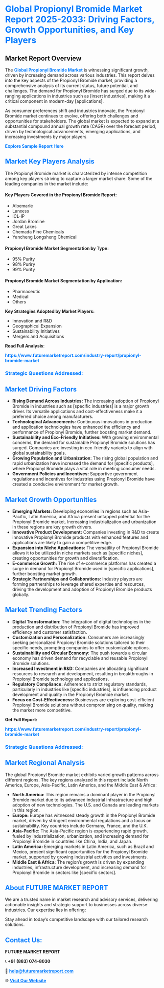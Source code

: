 <h1 style="color: #007BFF;">Global Propionyl Bromide Market Report 2025-2033: Driving Factors, Growth Opportunities, and Key Players</h1>

<section id="overview">
<h2>Market Report Overview</h2>
<p>The <a href="https://www.futuremarketreport.com/industry-report/propionyl-bromide-market" style="color: #007BFF; text-decoration: none;"><strong>Global Propionyl Bromide Market</strong></a> is witnessing significant growth, driven by increasing demand across various industries. This report delves into the key aspects of the Propionyl Bromide market, providing a comprehensive analysis of its current status, future potential, and challenges. The demand for Propionyl Bromide has surged due to its wide-ranging applications in industries such as [insert industries], making it a critical component in modern-day [applications].</p>
<p>As consumer preferences shift and industries innovate, the Propionyl Bromide market continues to evolve, offering both challenges and opportunities for stakeholders. The global market is expected to expand at a substantial compound annual growth rate (CAGR) over the forecast period, driven by technological advancements, emerging applications, and increasing investments by major players.</p>
</section>

<section id="overview">
<p><a href="https://www.futuremarketreport.com/request-sample/reportId=53536" style="color: #007BFF; text-decoration: none;"><strong>Explore Sample Report Here</strong></a></p>
</section>

<section id="key-players">
<h2 style="color: #007BFF;">Market Key Players Analysis</h2>
<p>The Propionyl Bromide market is characterized by intense competition among key players striving to capture a larger market share. Some of the leading companies in the market include:</p>
<h4>Key Players Covered in the Propionyl Bromide Report:</h4>
<ul><li>Albemarle</li><li>Lanxess</li><li>ICL-IP</li><li>Jordan Bromine</li><li>Great Lakes</li><li>Chemada Fine Chemicals</li><li>Yancheng Longsheng Chemical</li></ul>
<h4>Propionyl Bromide Market Segmentation by Type:</h4>
<ul><li>95% Purity</li><li>98% Puriry</li><li>99% Purity</li></ul>

<h4>Propionyl Bromide Market Segmentation by Application:</h4>
<ul><li>Pharmaceutic</li><li>Medical</li><li>Others</li></ul>
<p><strong>Key Strategies Adopted by Market Players:</strong></p>
<ul>
<li>Innovation and R&D</li>
<li>Geographical Expansion</li>
<li>Sustainability Initiatives</li>
<li>Mergers and Acquisitions</li>
</ul>
</section>

<section>
<p><strong>Read Full Analysis: </strong></p><a href="https://www.futuremarketreport.com/industry-report/propionyl-bromide-market" style="color: #007BFF; text-decoration: none;"><strong>https://www.futuremarketreport.com/industry-report/propionyl-bromide-market</strong></a>
<h3 style="color: #007BFF;">Strategic Questions Addressed:</h3>
</section>

<section id="driving-factors">
<h2 style="color: #007BFF;">Market Driving Factors</h2>
<ul>
<li><strong>Rising Demand Across Industries:</strong> The increasing adoption of Propionyl Bromide in industries such as [specific industries] is a major growth driver. Its versatile applications and cost-effectiveness make it a preferred choice among manufacturers.</li>
<li><strong>Technological Advancements:</strong> Continuous innovations in production and application technologies have enhanced the efficiency and performance of Propionyl Bromide, further boosting market demand.</li>
<li><strong>Sustainability and Eco-Friendly Initiatives:</strong> With growing environmental concerns, the demand for sustainable Propionyl Bromide solutions has surged. Companies are investing in eco-friendly variants to align with global sustainability goals.</li>
<li><strong>Growing Population and Urbanization:</strong> The rising global population and rapid urbanization have increased the demand for [specific products], where Propionyl Bromide plays a vital role in meeting consumer needs.</li>
<li><strong>Government Policies and Incentives:</strong> Supportive government regulations and incentives for industries using Propionyl Bromide have created a conducive environment for market growth.</li>
</ul>
</section>

<section id="growth-opportunities">
<h2 style="color: #007BFF;">Market Growth Opportunities</h2>
<ul>
<li><strong>Emerging Markets:</strong> Developing economies in regions such as Asia-Pacific, Latin America, and Africa present untapped potential for the Propionyl Bromide market. Increasing industrialization and urbanization in these regions are key growth drivers.</li>
<li><strong>Innovative Product Development:</strong> Companies investing in R&D to create innovative Propionyl Bromide products with enhanced features and applications are likely to gain a competitive edge.</li>
<li><strong>Expansion into Niche Applications:</strong> The versatility of Propionyl Bromide allows it to be utilized in niche markets such as [specific niches], creating opportunities for growth and diversification.</li>
<li><strong>E-commerce Growth:</strong> The rise of e-commerce platforms has created a surge in demand for Propionyl Bromide used in [specific applications], further boosting market growth.</li>
<li><strong>Strategic Partnerships and Collaborations:</strong> Industry players are forming partnerships to leverage shared expertise and resources, driving the development and adoption of Propionyl Bromide products globally.</li>
</ul>
</section>

<section id="trending-factors">
<h2 style="color: #007BFF;">Market Trending Factors</h2>
<ul>
<li><strong>Digital Transformation:</strong> The integration of digital technologies in the production and distribution of Propionyl Bromide has improved efficiency and customer satisfaction.</li>
<li><strong>Customization and Personalization:</strong> Consumers are increasingly seeking personalized Propionyl Bromide solutions tailored to their specific needs, prompting companies to offer customizable options.</li>
<li><strong>Sustainability and Circular Economy:</strong> The push towards a circular economy has driven demand for recyclable and reusable Propionyl Bromide solutions.</li>
<li><strong>Increased Investment in R&D:</strong> Companies are allocating significant resources to research and development, resulting in breakthroughs in Propionyl Bromide technology and applications.</li>
<li><strong>Regulatory Compliance:</strong> Adherence to strict regulatory standards, particularly in industries like [specific industries], is influencing product development and quality in the Propionyl Bromide market.</li>
<li><strong>Focus on Cost-Effectiveness:</strong> Businesses are exploring cost-efficient Propionyl Bromide solutions without compromising on quality, making the market more competitive.</li>
</ul>
</section>

<section>
<p><strong>Get Full Report: </strong></p><a href="https://www.futuremarketreport.com/industry-report/propionyl-bromide-market" style="color: #007BFF; text-decoration: none;"><strong>https://www.futuremarketreport.com/industry-report/propionyl-bromide-market</strong></a>
<h3 style="color: #007BFF;">Strategic Questions Addressed:</h3>
</section>


<section id="regional-analysis">
<h2 style="color: #007BFF;">Market Regional Analysis</h2>
<p>The global Propionyl Bromide market exhibits varied growth patterns across different regions. The key regions analyzed in this report include North America, Europe, Asia-Pacific, Latin America, and the Middle East & Africa:</p>
<ul>
<li><strong>North America:</strong> This region remains a dominant player in the Propionyl Bromide market due to its advanced industrial infrastructure and high adoption of new technologies. The U.S. and Canada are leading markets in this region.</li>
<li><strong>Europe:</strong> Europe has witnessed steady growth in the Propionyl Bromide market, driven by stringent environmental regulations and a focus on sustainability. Key countries include Germany, France, and the U.K.</li>
<li><strong>Asia-Pacific:</strong> The Asia-Pacific region is experiencing rapid growth, fueled by industrialization, urbanization, and increasing demand for Propionyl Bromide in countries like China, India, and Japan.</li>
<li><strong>Latin America:</strong> Emerging markets in Latin America, such as Brazil and Mexico, present significant opportunities for the Propionyl Bromide market, supported by growing industrial activities and investments.</li>
<li><strong>Middle East & Africa:</strong> The region’s growth is driven by expanding industries, infrastructure development, and increasing demand for Propionyl Bromide in sectors like [specific sectors].</li>
</ul>
</section>

<footer>
<h2 style="color: #007BFF;">About FUTURE MARKET REPORT</h2>
<p>We are a trusted name in market research and advisory services, delivering actionable insights and strategic support to businesses across diverse industries. Our expertise lies in offering:</p>

<p>Stay ahead in today’s competitive landscape with our tailored research solutions.</p>

<h2 style="color: #007BFF;">Contact Us:</h2>
<p><strong>FUTURE MARKET REPORT</strong></p>
<p>📞 <strong>+91 (883) 074-8030</strong></p>
<p>📧 <strong><a href="mailto:help@futuremarketreport.com" style="color: #007BFF;">help@futuremarketreport.com</a></strong></p>
<p>🌐 <strong><a href="https://www.futuremarketreport.com/" style="color: #007BFF;">Visit Our Website</a></strong></p>
</footer>